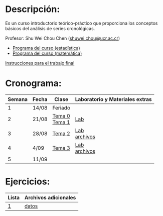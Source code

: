 # Descripción:

Es un curso introductorio teórico-práctico que proporciona los conceptos
básicos del análisis de series cronológicas.

Profesor: Shu Wei Chou Chen (<shuwei.chou@ucr.ac.cr>)

-   [Programa del curso
    (estadística)](https://shuwei325.github.io/SP1633-II23/Programa%20SP1633.pdf)
    <br>
-   [Programa del curso
    (matemática)](https://shuwei325.github.io/SP1633-II23/Programa%20PF1328.pdf)

[Instrucciones para el trabajo
final](https://shuwei325.github.io/SP1633-II23/instrucciones_trabajo.html)

# Cronograma:

| Semana | Fecha | Clase                                                                                                                                                      | Laboratorio y Materiales extras                                                                            |
|------------|------|------|--------------------------------------------------|
| 1      | 14/08 | Feriado                                                                                                                                                    |                                                                                                            |
| 2      | 21/08 | [Tema 0](https://shuwei325.github.io/SP1633-II23/Tema_0/presentacion.html) <br> [Tema 1](https://shuwei325.github.io/SP1633-II23/Tema_1/presentacion.html) | [Lab](https://shuwei325.github.io/SP1633-II23/Tema_1/lab.html)                                             |
| 3      | 28/08 | [Tema 2](https://shuwei325.github.io/SP1633-II23/Tema_2/presentacion.html)                                                                                 | [Lab](https://shuwei325.github.io/SP1633-II23/Tema_2/lab_Tema02.html) <br> [archivos](./Tema_2/Tema_2.zip) |
| 4      | 4/09  | [Tema 3](https://shuwei325.github.io/SP1633-II23/Tema_3/presentacion.html)                                                                                 | [Lab](https://shuwei325.github.io/SP1633-II23/Tema_2/lab_Tema03.html) <br> [archivos](./Tema_3/Tema_3.zip) |
| 5      | 11/09 |                                                                                                                                                            |                                                                                                            |

<!-- 5             | 11/09 |  |     | -->
<!-- 6             | 18/09 |  |     | -->
<!-- 7             | 25/09 |  |     | -->
<!-- 8             | 2/10 |  |     | -->
<!-- 9             | 9/10 |  |     | -->
<!-- 10             | 16/10 |  |     | -->
<!-- 11             | 23/10 |  |     | -->
<!-- 12             | 30/10 |  |     | -->
<!-- 13             | 6/11 |  |     | -->
<!-- 14             | 13/11 |  |     | -->
<!-- 15             | 20/11 |  |     | -->
<!-- 16             | 27/11 |  |     | -->

# Ejercicios:

| Lista            | Archivos adicionales          |
|------------------|-------------------------------|
| [1](Lista_1.pdf) | [datos](Lista_1_archivos.zip) |
